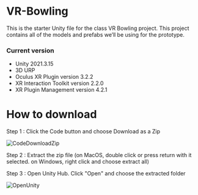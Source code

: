 # VR-Bowling

This is the starter Unity file for the class VR Bowling project. This project contains all of the models and prefabs we’ll be using for the prototype.

### Current version

- Unity 2021.3.15
- 3D URP
- Oculus XR Plugin version 3.2.2
- XR Interaction Toolkit version 2.2.0
- XR Plugin Management version 4.2.1

# How to download

Step 1 : Click the Code button and choose Download as a Zip

![CodeDownloadZip](https://user-images.githubusercontent.com/27965769/213048669-da24285d-1771-47b5-b94d-87e09555ac2f.png)

Step 2 : Extract the zip file (on MacOS, double click or press return with it selected. on Windows, right click and choose extract all)

Step 3 : Open Unity Hub. Click "Open" and choose the extracted folder

![OpenUnity](https://user-images.githubusercontent.com/27965769/213049086-6753f06a-500b-4ea5-828f-f47a657bdff0.png)
